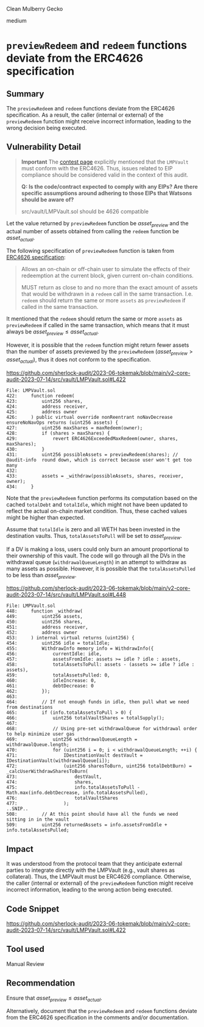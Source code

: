 Clean Mulberry Gecko

medium

# `previewRedeem` and `redeem` functions deviate from the ERC4626 specification
## Summary

The `previewRedeem` and `redeem` functions deviate from the ERC4626 specification. As a result, the caller (internal or external) of the `previewRedeem` function might receive incorrect information, leading to the wrong decision being executed.

## Vulnerability Detail

> **Important**
> The [contest page](https://github.com/sherlock-audit/2023-06-tokemak-xiaoming9090/tree/main#q-is-the-codecontract-expected-to-comply-with-any-eips-are-there-specific-assumptions-around-adhering-to-those-eips-that-watsons-should-be-aware-of) explicitly mentioned that the `LMPVault` must conform with the ERC4626. Thus, issues related to EIP compliance should be considered valid in the context of this audit.
>
> **Q: Is the code/contract expected to comply with any EIPs? Are there specific assumptions around adhering to those EIPs that Watsons should be aware of?**
>
> src/vault/LMPVault.sol should be 4626 compatible

Let the value returned by `previewRedeem` function be $asset_{preview}$ and the actual number of assets obtained from calling the `redeem` function be $asset_{actual}$. 

The following specification of `previewRedeem` function is taken from [ERC4626 specification](https://eips.ethereum.org/EIPS/eip-4626):

> Allows an on-chain or off-chain user to simulate the effects of their redeemption at the current block, given current on-chain conditions.
>
> MUST return as close to and no more than the exact amount of assets that would be withdrawn in a `redeem` call in the same transaction. I.e. `redeem` should return the same or more `assets` as `previewRedeem` if called in the same transaction.

It mentioned that the `redeem` should return the same or more `assets` as `previewRedeem` if called in the same transaction, which means that it must always be $asset_{preview} \le asset_{actual}$.

However, it is possible that the `redeem` function might return fewer assets than the number of assets previewed by the `previewRedeem` ($asset_{preview} > asset_{actual}$), thus it does not conform to the specification.

https://github.com/sherlock-audit/2023-06-tokemak/blob/main/v2-core-audit-2023-07-14/src/vault/LMPVault.sol#L422

```solidity
File: LMPVault.sol
422:     function redeem(
423:         uint256 shares,
424:         address receiver,
425:         address owner
426:     ) public virtual override nonReentrant noNavDecrease ensureNoNavOps returns (uint256 assets) {
427:         uint256 maxShares = maxRedeem(owner);
428:         if (shares > maxShares) {
429:             revert ERC4626ExceededMaxRedeem(owner, shares, maxShares);
430:         }
431:         uint256 possibleAssets = previewRedeem(shares); // @audit-info  round down, which is correct because user won't get too many
432: 
433:         assets = _withdraw(possibleAssets, shares, receiver, owner);
434:     }
```

Note that the `previewRedeem` function performs its computation based on the cached `totalDebt` and `totalIdle`, which might not have been updated to reflect the actual on-chain market condition. Thus, these cached values might be higher than expected.

Assume that `totalIdle` is zero and all WETH has been invested in the destination vaults. Thus, `totalAssetsToPull` will be set to $asset_{preview}$.

If a DV is making a loss, users could only burn an amount proportional to their ownership of this vault. The code will go through all the DVs in the withdrawal queue (`withdrawalQueueLength`) in an attempt to withdraw as many assets as possible. However, it is possible that the `totalAssetsPulled` to be less than  $asset_{preview}$.

https://github.com/sherlock-audit/2023-06-tokemak/blob/main/v2-core-audit-2023-07-14/src/vault/LMPVault.sol#L448

```solidity
File: LMPVault.sol
448:     function _withdraw(
449:         uint256 assets,
450:         uint256 shares,
451:         address receiver,
452:         address owner
453:     ) internal virtual returns (uint256) {
454:         uint256 idle = totalIdle;
455:         WithdrawInfo memory info = WithdrawInfo({
456:             currentIdle: idle,
457:             assetsFromIdle: assets >= idle ? idle : assets,
458:             totalAssetsToPull: assets - (assets >= idle ? idle : assets),
459:             totalAssetsPulled: 0,
460:             idleIncrease: 0,
461:             debtDecrease: 0
462:         });
463: 
464:         // If not enough funds in idle, then pull what we need from destinations
465:         if (info.totalAssetsToPull > 0) {
466:             uint256 totalVaultShares = totalSupply();
467: 
468:             // Using pre-set withdrawalQueue for withdrawal order to help minimize user gas
469:             uint256 withdrawalQueueLength = withdrawalQueue.length;
470:             for (uint256 i = 0; i < withdrawalQueueLength; ++i) {
471:                 IDestinationVault destVault = IDestinationVault(withdrawalQueue[i]);
472:                 (uint256 sharesToBurn, uint256 totalDebtBurn) = _calcUserWithdrawSharesToBurn(
473:                     destVault,
474:                     shares,
475:                     info.totalAssetsToPull - Math.max(info.debtDecrease, info.totalAssetsPulled),
476:                     totalVaultShares
477:                 );
..SNIP..
508:         // At this point should have all the funds we need sitting in in the vault
509:         uint256 returnedAssets = info.assetsFromIdle + info.totalAssetsPulled;
```

## Impact

It was understood from the protocol team that they anticipate external parties to integrate directly with the LMPVault (e.g., vault shares as collateral). Thus, the LMPVault must be ERC4626 compliance. Otherwise, the caller (internal or external) of the `previewRedeem` function might receive incorrect information, leading to the wrong action being executed.

## Code Snippet

https://github.com/sherlock-audit/2023-06-tokemak/blob/main/v2-core-audit-2023-07-14/src/vault/LMPVault.sol#L422

## Tool used

Manual Review

## Recommendation

Ensure that  $asset_{preview} \le asset_{actual}$. 

Alternatively, document that the `previewRedeem` and `redeem` functions deviate from the ERC4626 specification in the comments and/or documentation.
